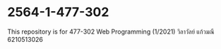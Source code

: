 # 2564-1-477-302
This repository is for 477-302 Web Programming (1/2021)
วิลาวัลย์ แก้วมณี 6210513026
